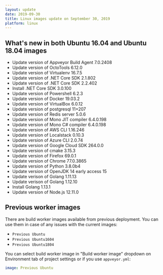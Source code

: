 ```yaml
---
layout: update
date: 2019-09-30
title: Linux images update on September 30, 2019
platform: linux
---
```


## What's new in both Ubuntu 16.04 and Ubuntu 18.04 images

* Update version of Appveyor Build Agent 7.0.2408
* Update version of OctoTools 6.12.0
* Update version of Virtualenv 16.7.5
* Update version of .NET Core SDK 2.1.802
* Update version of .NET Core SDK 2.2.402
* Install .NET Core SDK 3.0.100
* Update version of Powershell 6.2.3
* Update version of Docker 19.03.2
* Update version of VirtualBox 6.0.12
* Update version of postgresql 11+207
* Update version of Redis server 5.0.6
* Update version of Mono JIT compiler 6.4.0.198
* Update version of Mono C# compiler 6.4.0.198
* Update version of AWS CLI 1.16.246
* Update version of Localstack 0.10.3
* Update version of Azure CLI 2.0.74
* Update version of Google Cloud SDK 264.0.0
* Update version of cmake 3.15.3
* Update version of Firefox 69.0.1
* Update version of Chrome 77.0.3865
* Update version of Python 3.8.0b4
* Update version of OpenJDK 14 early access 15
* Update verison of Golang 1.11.13
* Update verison of Golang 1.12.10
* Install Golang 1.13.1
* Update version of Node.js 12.11.0

## Previous worker images

There are build worker images available from previous deployment. You can use them in case of any issues with the current images:

* `Previous Ubuntu`
* `Previous Ubuntu1604`
* `Previous Ubuntu1804`

You can select build worker image in "Build worker image" dropdown on Environment tab of project settings or if you use `appveyor.yml`:

```yaml
image: Previous Ubuntu
```